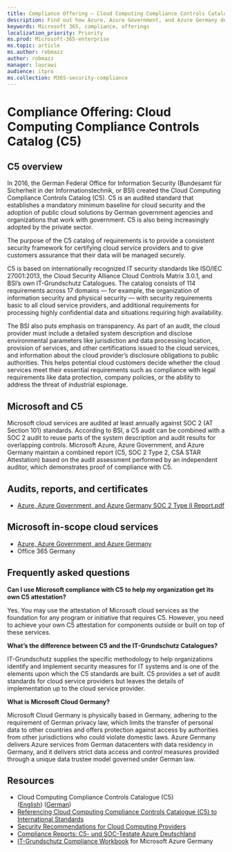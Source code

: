 ```yaml
---
title: Compliance Offering — Cloud Computing Compliance Controls Catalog (C5)
description: Find out how Azure, Azure Government, and Azure Germany demonstrated proof of compliance with the Cloud Computing Compliance Controls Catalog (C5).
keywords: Microsoft 365, compliance, offerings
localization_priority: Priority
ms.prod: Microsoft-365-enterprise
ms.topic: article
ms.author: robmazz
author: robmazz
manager: laurawi
audience: itpro
ms.collection: M365-security-compliance
---
```


# Compliance Offering: Cloud Computing Compliance Controls Catalog (C5)

## C5 overview

In 2016, the German Federal Office for Information Security (Bundesamt für Sicherheit in der Informationstechnik, or BSI) created the Cloud Computing Compliance Controls Catalog (C5). C5 is an audited standard that establishes a mandatory minimum baseline for cloud security and the adoption of public cloud solutions by German government agencies and organizations that work with government. C5 is also being increasingly adopted by the private sector.

The purpose of the C5 catalog of requirements is to provide a consistent security framework for certifying cloud service providers and to give customers assurance that their data will be managed securely.

C5 is based on internationally recognized IT security standards like ISO/IEC 27001:2013, the Cloud Security Alliance Cloud Controls Matrix 3.0.1, and BSI’s own IT-Grundschutz Catalogues. The catalog consists of 114 requirements across 17 domains — for example, the organization of information security and physical security — with security requirements basic to all cloud service providers, and additional requirements for processing highly confidential data and situations requiring high availability.

The BSI also puts emphasis on transparency. As part of an audit, the cloud provider must include a detailed system description and disclose environmental parameters like jurisdiction and data processing location, provision of services, and other certifications issued to the cloud services, and information about the cloud provider’s disclosure obligations to public authorities. This helps potential cloud customers decide whether the cloud services meet their essential requirements such as compliance with legal requirements like data protection, company policies, or the ability to address the threat of industrial espionage.

## Microsoft and C5

Microsoft cloud services are audited at least annually against SOC 2 (AT Section 101) standards. According to BSI, a C5 audit can be combined with a SOC 2 audit to reuse parts of the system description and audit results for overlapping controls. Microsoft Azure, Azure Government, and Azure Germany maintain a combined report (C5, SOC 2 Type 2, CSA STAR Attestation) based on the audit assessment performed by an independent auditor, which demonstrates proof of compliance with C5.

## Audits, reports, and certificates

- [Azure, Azure Government, and Azure Germany SOC 2 Type II Report.pdf](https://go.microsoft.com/fwlink/p/?linkid=2093520)

## Microsoft in-scope cloud services

- [Azure, Azure Government, and Azure Germany](https://go.microsoft.com/fwlink/p/?linkid=2051569)
- Office 365 Germany

## Frequently asked questions

**Can I use Microsoft compliance with C5 to help my organization get its own C5 attestation?**

Yes. You may use the attestation of Microsoft cloud services as the foundation for any program or initiative that requires C5. However, you need to achieve your own C5 attestation for components outside or built on top of these services.

**What’s the difference between C5 and the IT-Grundschutz Catalogues?**

IT-Grundschutz supplies the specific methodology to help organizations identify and implement security measures for IT systems and is one of the elements upon which the C5 standards are built. C5 provides a set of audit standards for cloud service providers but leaves the details of implementation up to the cloud service provider.

**What is Microsoft Cloud Germany?**

Microsoft Cloud Germany is physically based in Germany, adhering to the requirement of German privacy law, which limits the transfer of personal data to other countries and offers protection against access by authorities from other jurisdictions who could violate domestic laws. Azure Germany delivers Azure services from German datacenters with data residency in Germany, and it delivers strict data access and control measures provided through a unique data trustee model governed under German law.

## Resources

- Cloud Computing Compliance Controls Catalogue (C5) ([English](https://www.bsi.bund.de/EN/Topics/CloudComputing/Compliance_Controls_Catalogue/Compliance_Controls_Catalogue_node.html)) ([German](https://www.bsi.bund.de/DE/Themen/DigitaleGesellschaft/CloudComputing/Anforderungskatalog/Anforderungskatalog_node.html))
- [Referencing Cloud Computing Compliance Controls Catalogue (C5) to International Standards](https://www.bsi.bund.de/SharedDocs/Downloads/EN/BSI/CloudComputing/ComplianceControlsCatalogue/Referencing_Cloud_Computing_Compliance_Controls_Catalogue.pdf;jsessionid=E5F009E49EB2689FAC3705578821BCB6.2_cid286?__blob=publicationFile&v=2)
- [Security Recommendations for Cloud Computing Providers](https://www.bsi.bund.de/SharedDocs/Downloads/EN/BSI/Publications/CloudComputing/SecurityRecommendationsCloudComputingProviders.pdf?__blob=publicationFile&v=2)
- [Compliance Reports: C5- und SOC-Testate Azure Deutschland](https://servicetrust.microsoft.com/ViewPage/MSComplianceGuide?command=Download&downloadType=Document&downloadId=df100ae1-baf9-4785-8a6d-864c0bc5c308&docTab=4ce99610-c9c0-11e7-8c2c-f908a777fa4d_SOC%20%2F%20SSAE%2016%20Reports)
- [IT-Grundschutz Compliance Workbook](https://gallery.technet.microsoft.com/Azure-Germany-IT-fca4afd7) for Microsoft Azure Germany
